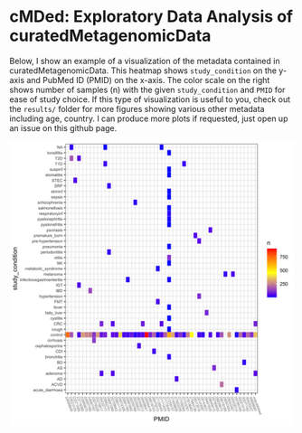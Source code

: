 # cMDed: Exploratory Data Analysis of curatedMetagenomicData

Below, I show an example of a visualization of the metadata contained in curatedMetagenomicData. This heatmap shows `study_condition` on the y-axis and PubMed ID (PMID) on the x-axis. The color scale on the right shows number of samples (n) with the given `study_condition` and `PMID` for ease of study choice. If this type of visualization is useful to you, check out the `results/` folder for more figures showing various other metadata including age, country. I can produce more plots if requested, just open up an issue on this github page.

![heatmap](results/heatmap.png)
